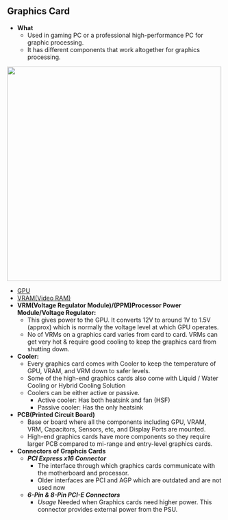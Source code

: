 ## Graphics Card
- **What**
  - Used in gaming PC or a professional high-performance PC for graphic processing.
  - It has different components that work altogether for graphics processing.
<img src=https://i.ibb.co/rykQ0bJ/graphics-card-components.jpg width=500 />

- [GPU](GPU.md)
- [VRAM(Video RAM)](/Motherboard/CPU/Memory/RAM)
- **VRM(Voltage Regulator Module)/(PPM)Processor Power Module/Voltage Regulator:**
  - This gives power to the GPU. It converts 12V to around 1V to 1.5V (approx) which is normally the voltage level at which GPU operates.
  - No of VRMs on a graphics card varies from card to card. VRMs can get very hot & require good cooling to keep the graphics card from shutting down.
- **Cooler:** 
  - Every graphics card comes with Cooler to keep the temperature of GPU, VRAM, and VRM down to safer levels.
  - Some of the high-end graphics cards also come with Liquid / Water Cooling or Hybrid Cooling Solution      
  - Coolers can be either active or passive.
    - Active cooler: Has both heatsink and fan (HSF)
    - Passive cooler: Has the only heatsink
- **PCB(Printed Circuit Board)**
  - Base or board where all the components including GPU, VRAM, VRM, Capacitors, Sensors, etc, and Display Ports are mounted.
  - High-end graphics cards have more components so they require larger PCB compared to mi-range and entry-level graphics cards.
- **Connectors of Graphcis Cards**
  - ***PCI Express x16 Connector***
    - The interface through which graphics cards communicate with the motherboard and processor.
    - Older interfaces are PCI and AGP which are outdated and are not used now
  - ***6-Pin & 8-Pin PCI-E Connectors***
    - *Usage* Needed when Graphics cards need higher power. This connector provides external power from the PSU.
